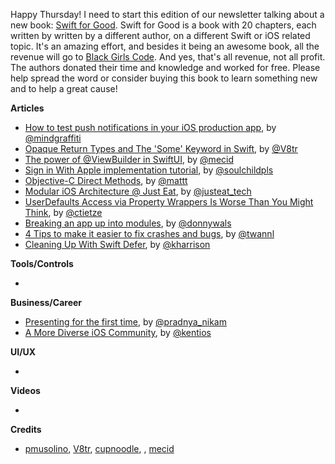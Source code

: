 Happy Thursday! I need to start this edition of our newsletter talking about a new book: [Swift for Good](https://www.swiftforgood.com/). Swift for Good is a book with 20 chapters, each written by written by a different author, on a different Swift or iOS related topic. It's an amazing effort, and besides it being an awesome book, all the revenue will go to [Black Girls Code](http://blackgirlscode.com/). And yes, that's all revenue, not all profit. The authors donated their time and knowledge and worked for free. Please help spread the word or consider buying this book to learn something new and to help a great cause!

**Articles**

* [How to test push notifications in your iOS production app](https://mobile.blog/2019/07/17/how-to-test-push-notifications-in-your-ios-production-app/), by [@mindgraffiti](https://twitter.com/mindgraffiti)
* [Opaque Return Types and The 'Some' Keyword in Swift](https://www.vadimbulavin.com/opaque-return-types-and-the-some-keyword-in-swift/), by [@V8tr](https://twitter.com/V8tr)
* [The power of @ViewBuilder in SwiftUI](https://swiftwithmajid.com/2019/12/18/the-power-of-viewbuilder-in-swiftui/), by [@mecid](https://twitter.com/mecid)
* [Sign in With Apple implementation tutorial](https://fluffy.es/sign-in-with-apple-tutorial-ios/), by [@soulchildpls](https://twitter.com/soulchildpls)
* [Objective-C Direct Methods](https://nshipster.com/direct/), by [@mattt](https://twitter.com/mattt)
* [Modular iOS Architecture @ Just Eat](https://tech.just-eat.com/2019/12/18/modular-ios-architecture-just-eat/), by [@justeat_tech](https://twitter.com/justeat_tech)
* [UserDefaults Access via Property Wrappers Is Worse Than You Might Think](https://christiantietze.de/posts/2019/12/userdefaults-property-wrappers/), by [@ctietze](https://twitter.com/ctietze)
* [Breaking an app up into modules](https://www.donnywals.com/breaking-an-app-up-into-modules/), by [@donnywals](https://twitter.com/donnywals)
* [4 Tips to make it easier to fix crashes and bugs](https://www.avanderlee.com/workflow/fixing-crashes-bugs/), by [@twannl](https://www.twitter.com/twannl)
* [Cleaning Up With Swift Defer](https://useyourloaf.com/blog/cleaning-up-with-swift-defer/), by [@kharrison](https://twitter.com/kharrison)

**Tools/Controls**

* 

**Business/Career**

* [Presenting for the first time](https://medium.com/@pradnya_nikam/presenting-for-the-first-time-7019e2c82c44?), by [@pradnya_nikam](https://twitter.com/pradnya_nikam)
* [A More Diverse iOS Community](https://medium.com/@kentios/a-more-diverse-ios-community-9c0aefea3015?), by [@kentios](https://twitter.com/kentios)

**UI/UX**

* 

**Videos**

* 

**Credits**

* [pmusolino](https://github.com/pmusolino), [V8tr](https://github.com/V8tr), [cupnoodle](https://github.com/cupnoodle), , [mecid](https://github.com/mecid)
